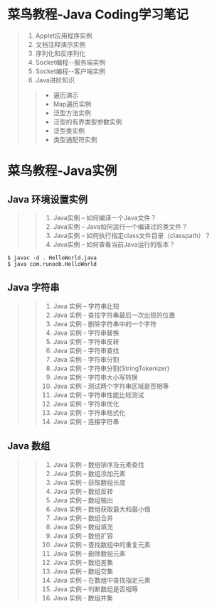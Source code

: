 # 菜鸟教程-Java Coding学习笔记 #

> 1. Applet应用程序实例
> 2. 文档注释演示实例
> 3. 序列化和反序列化
> 4. Socket编程--服务端实例
> 5. Socket编程--客户端实例
> 6. Java进阶知识
>> - 遍历演示
>> - Map遍历实例
>> - 泛型方法实例 
>> - 泛型的有界类型参数实例
>> - 泛型类实例
>> - 类型通配符实例

# 菜鸟教程-Java实例 #

## Java 环境设置实例 ##
>> 1. Java实例 – 如何编译一个Java文件？
>> 2. Java实例 – Java如何运行一个编译过的类文件？
>> 3. Java实例 – 如何执行指定class文件目录（classpath）？
>> 4. Java实例 – 如何查看当前Java运行的版本？

```shell
$ javac -d . HelloWorld.java
$ java com.runoob.HelloWorld
```

## Java 字符串 ##
>> 1. Java 实例 – 字符串比较
>> 2. Java 实例 - 查找字符串最后一次出现的位置
>> 3. Java 实例 - 删除字符串中的一个字符
>> 4. Java 实例 - 字符串替换
>> 5. Java 实例 - 字符串反转
>> 6. Java 实例 - 字符串查找
>> 7. Java 实例 - 字符串分割
>> 8. Java 实例 - 字符串分割(StringTokenizer)
>> 9. Java 实例 - 字符串大小写转换
>> 10. Java 实例 - 测试两个字符串区域是否相等
>> 11. Java 实例 - 字符串性能比较测试
>> 12. Java 实例 - 字符串优化
>> 13. Java 实例 - 字符串格式化
>> 14. Java 实例 - 连接字符串

## Java 数组 ##
>> 1. Java 实例 – 数组排序及元素查找
>> 2. Java 实例 – 数组添加元素
>> 3. Java 实例 – 获取数组长度
>> 4. Java 实例 – 数组反转
>> 5. Java 实例 – 数组输出
>> 6. Java 实例 – 数组获取最大和最小值
>> 7. Java 实例 – 数组合并
>> 8. Java 实例 – 数组填充
>> 9. Java 实例 – 数组扩容
>> 10. Java 实例 – 查找数组中的重复元素
>> 11. Java 实例 – 删除数组元素
>> 12. Java 实例 – 数组差集
>> 13. Java 实例 – 数组交集
>> 14. Java 实例 – 在数组中查找指定元素
>> 15. Java 实例 – 判断数组是否相等
>> 16. Java 实例 - 数组并集
